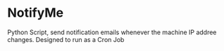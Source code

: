 # NotifyMe
Python Script, send notification emails whenever the machine IP addree changes. Designed to run as a Cron Job 
